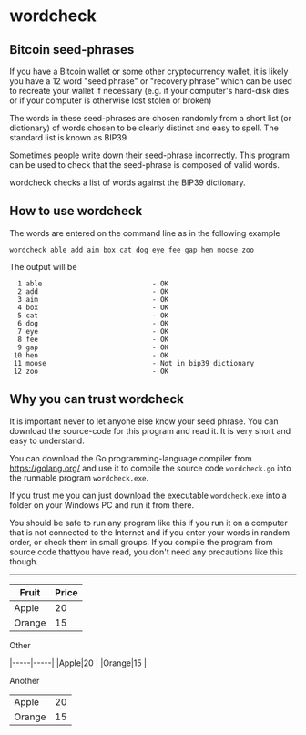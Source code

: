 wordcheck
=========

Bitcoin seed-phrases
--------------------

If you have a Bitcoin wallet or some other cryptocurrency wallet, it is
likely you have a 12 word "seed phrase" or "recovery phrase" which can be
used to recreate your wallet if necessary (e.g. if your computer's hard-disk
dies or if your computer is otherwise lost stolen or broken)

The words in these seed-phrases are chosen randomly from a short list
(or dictionary) of words chosen to be clearly distinct and easy to spell.
The standard list is known as BIP39

Sometimes people write down their seed-phrase incorrectly. This program
can be used to check that the seed-phrase is composed of valid words.

wordcheck checks a list of words against the BIP39 dictionary.

How to use wordcheck
--------------------

The words are entered on the command line as in the following example

    wordcheck able add aim box cat dog eye fee gap hen moose zoo

The output will be

      1 able                           - OK
      2 add                            - OK
      3 aim                            - OK
      4 box                            - OK
      5 cat                            - OK
      6 dog                            - OK
      7 eye                            - OK
      8 fee                            - OK
      9 gap                            - OK
     10 hen                            - OK
     11 moose                          - Not in bip39 dictionary
     12 zoo                            - OK
     
Why you can trust wordcheck
---------------------------

It is important never to let anyone else know your seed phrase.
You can download the source-code for this program and read it.
It is very short and easy to understand.

You can download the Go programming-language compiler from https://golang.org/
and use it to compile the source code `wordcheck.go` into the runnable
program `wordcheck.exe`.

If you trust me you can just download the executable `wordcheck.exe` into a
folder on your Windows PC and run it from there. 

You should be safe to run
any program like this if you run it on a computer
that is not connected to the Internet and if you enter your words in random
order, or check them in small groups.
If you compile the program from source code thattyou have read, 
you don't need any precautions like this though.

----

|Fruit|Price|
|-----|-----|
|Apple|20   |
|Orange|15  |

Other

|-----|-----|
|Apple|20   |
|Orange|15  |

Another

|     |     |
|-----|-----|
|Apple|20   |
|Orange|15  |
